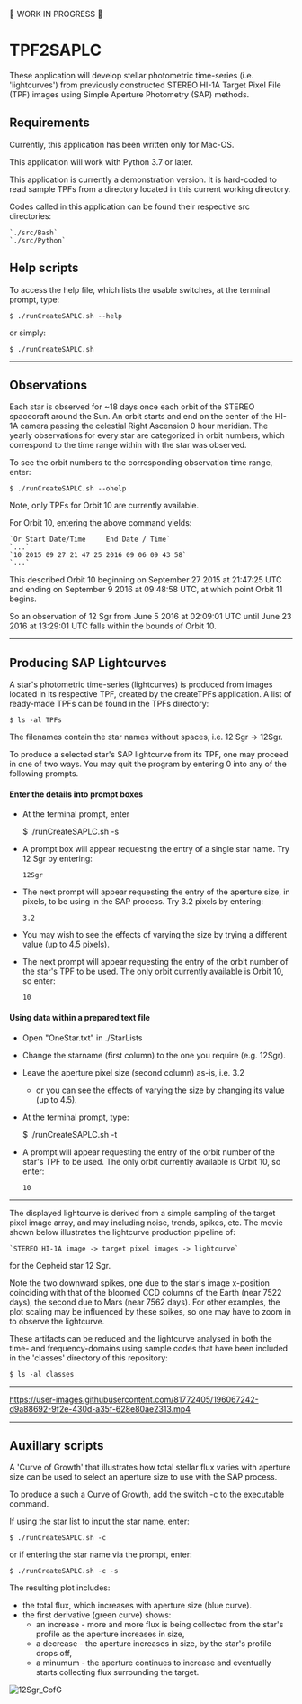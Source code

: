 :construction_worker: WORK IN PROGRESS :construction_worker:

# TPF2SAPLC #
These application will develop stellar photometric time-series (i.e. 'lightcurves') from previously constructed STEREO HI-1A Target Pixel File (TPF) images using Simple Aperture Photometry (SAP) methods.

## Requirements

Currently, this application has been written only for Mac-OS.

This application will work with Python 3.7 or later.

This application is currently a demonstration version. It is hard-coded to read sample TPFs from a directory located in this current working directory.

Codes called in this application can be found their respective src directories:

    `./src/Bash`
    `./src/Python`

## Help scripts

To access the help file, which lists the usable switches, at the terminal prompt, type:

    $ ./runCreateSAPLC.sh --help

or simply:

    $ ./runCreateSAPLC.sh

----

## Observations

Each star is observed for ~18 days once each orbit of the STEREO spacecraft around the Sun. An orbit starts and end on the center of the HI-1A camera passing the celestial Right Ascension 0 hour meridian. The yearly observations for every star are categorized in orbit numbers, which correspond to the time range within with the star was observed.

To see the orbit numbers to the corresponding observation time range, enter:

    $ ./runCreateSAPLC.sh --ohelp

Note, only TPFs for Orbit 10 are currently available.

For Orbit 10, entering the above command yields:

    `Or Start Date/Time     End Date / Time`
    `...`
    `10 2015 09 27 21 47 25 2016 09 06 09 43 58`
    `...`

This described Orbit 10 beginning on September 27 2015 at 21:47:25 UTC and ending on September 9 2016 at 09:48:58 UTC, at which point Orbit 11 begins.

So an observation of 12 Sgr from June 5 2016 at 02:09:01 UTC until June 23 2016 at 13:29:01 UTC falls within the bounds of Orbit 10.

----

## Producing SAP Lightcurves

A star's photometric time-series (lightcurves) is produced from images located in its respective TPF, created by the createTPFs application. A list of ready-made TPFs can be found in the TPFs directory:

    $ ls -al TPFs

The filenames contain the star names without spaces, i.e. 12 Sgr -> 12Sgr.

To produce a selected star's SAP lightcurve from its TPF, one may proceed in one of two ways. You may quit the program by entering 0 into any of the following prompts.


#### Enter the details into prompt boxes

- At the terminal prompt, enter

    $ ./runCreateSAPLC.sh -s

- A prompt box will appear requesting the entry of a single star name. Try 12 Sgr by entering:

    `12Sgr`
    
- The next prompt will appear requesting the entry of the aperture size, in pixels, to be using in the SAP process. Try 3.2 pixels by entering:

    `3.2`
    
- You may wish to see the effects of varying the size by trying a different value (up to 4.5 pixels).
- The next prompt will appear requesting the entry of the orbit number of the star's TPF to be used. The only orbit currently available is Orbit 10, so enter:

    `10`


#### Using data within a prepared text file

- Open "OneStar.txt" in ./StarLists
- Change the starname (first column) to the one you require (e.g. 12Sgr).
- Leave the aperture pixel size (second column) as-is, i.e. 3.2
  - or you can see the effects of varying the size by changing its value (up to 4.5).
- At the terminal prompt, type:

    $ ./runCreateSAPLC.sh -t

- A prompt will appear requesting the entry of the orbit number of the star's TPF to be used. The only orbit currently available is Orbit 10, so enter:

    `10`

----

The displayed lightcurve is derived from a simple sampling of the target pixel image array, and may including noise, trends, spikes, etc. The movie shown below illustrates the lightcurve production pipeline of:

    `STEREO HI-1A image -> target pixel images -> lightcurve`

for the Cepheid star 12 Sgr.

Note the two downward spikes, one due to the star's image x-position coinciding with that of the bloomed CCD columns of the Earth (near 7522 days), the second due to Mars (near 7562 days). For other examples, the plot scaling may be influenced by these spikes, so one may have to zoom in to observe the lightcurve.

These artifacts can be reduced and the lightcurve analysed in both the time- and frequency-domains using sample codes that have been included in the 'classes' directory of this repository:

    $ ls -al classes

----

https://user-images.githubusercontent.com/81772405/196067242-d9a88692-9f2e-430d-a35f-628e80ae2313.mp4

----

## Auxillary scripts

A 'Curve of Growth' that illustrates how total stellar flux varies with aperture size can be used to select an aperture size to use with the SAP process.

To produce a such a Curve of Growth, add the switch -c to the executable command.

If using the star list to input the star name, enter:

    $ ./runCreateSAPLC.sh -c

or if entering the star name via the prompt, enter:

    $ ./runCreateSAPLC.sh -c -s

The resulting plot includes:
- the total flux, which increases with aperture size (blue curve).
- the first derivative (green curve) shows:
  - an increase - more and more flux is being collected from the star's profile as the aperture increases in size,
  - a decrease - the aperture increases in size, by the star's profile drops off,
  - a minumum - the aperture continues to increase and eventually starts collecting flux surrounding the target.

![12Sgr_CofG](https://user-images.githubusercontent.com/81772405/196067826-26f62e58-0f45-48fa-8a29-0ea6aa188cfb.jpg)

